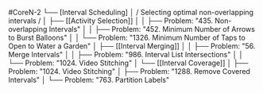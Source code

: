 #CoreN-2
└── [Interval Scheduling]
    │   / Selecting optimal non-overlapping intervals /
    │
    ├── [[Activity Selection]]
    │   │   ├── Problem: "435. Non-overlapping Intervals"
    │   │   ├── Problem: "452. Minimum Number of Arrows to Burst Balloons"
    │   │   └── Problem: "1326. Minimum Number of Taps to Open to Water a Garden"
    │
    ├── [[Interval Merging]]
    │   │   ├── Problem: "56. Merge Intervals"
    │   │   ├── Problem: "986. Interval List Intersections"
    │   │   └── Problem: "1024. Video Stitching"
    │
    └── [[Interval Coverage]]
        │   ├── Problem: "1024. Video Stitching"
        │   ├── Problem: "1288. Remove Covered Intervals"
        │   └── Problem: "763. Partition Labels"